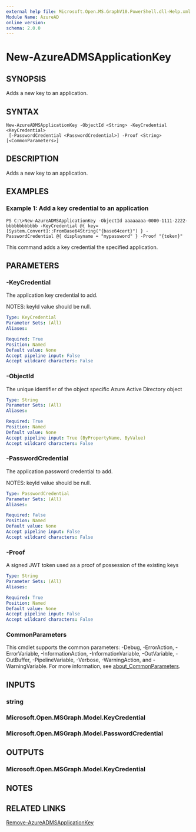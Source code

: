 ```yaml
---
external help file: Microsoft.Open.MS.GraphV10.PowerShell.dll-Help.xml
Module Name: AzureAD
online version:
schema: 2.0.0
---
```


# New-AzureADMSApplicationKey

## SYNOPSIS
Adds a new key to an application.

## SYNTAX

```
New-AzureADMSApplicationKey -ObjectId <String> -KeyCredential <KeyCredential>
 [-PasswordCredential <PasswordCredential>] -Proof <String> [<CommonParameters>]
```

## DESCRIPTION
Adds a new key to an application.

## EXAMPLES

### Example 1: Add a key credential to an application
```
PS C:\>New-AzureADMSApplicationKey -ObjectId aaaaaaaa-0000-1111-2222-bbbbbbbbbbbb -KeyCredential @{ key=[System.Convert]::FromBase64String("{base64cert}") } -PasswordCredential @{ displayname = "mypassword" } -Proof "{token}"
```

This command adds a key credential the specified application.

## PARAMETERS

### -KeyCredential
The application key credential to add.

NOTES: keyId value should be null.

```yaml
Type: KeyCredential
Parameter Sets: (All)
Aliases:

Required: True
Position: Named
Default value: None
Accept pipeline input: False
Accept wildcard characters: False
```

### -ObjectId
The unique identifier of the object specific Azure Active Directory object

```yaml
Type: String
Parameter Sets: (All)
Aliases:

Required: True
Position: Named
Default value: None
Accept pipeline input: True (ByPropertyName, ByValue)
Accept wildcard characters: False
```

### -PasswordCredential
The application password credential to add.

NOTES: keyId value should be null.

```yaml
Type: PasswordCredential
Parameter Sets: (All)
Aliases:

Required: False
Position: Named
Default value: None
Accept pipeline input: False
Accept wildcard characters: False
```

### -Proof
A signed JWT token used as a proof of possession of the existing keys

```yaml
Type: String
Parameter Sets: (All)
Aliases:

Required: True
Position: Named
Default value: None
Accept pipeline input: False
Accept wildcard characters: False
```

### CommonParameters
This cmdlet supports the common parameters: -Debug, -ErrorAction, -ErrorVariable, -InformationAction, -InformationVariable, -OutVariable, -OutBuffer, -PipelineVariable, -Verbose, -WarningAction, and -WarningVariable. For more information, see [about_CommonParameters](http://go.microsoft.com/fwlink/?LinkID=113216).

## INPUTS

### string
### Microsoft.Open.MSGraph.Model.KeyCredential
### Microsoft.Open.MSGraph.Model.PasswordCredential
## OUTPUTS

### Microsoft.Open.MSGraph.Model.KeyCredential
## NOTES

## RELATED LINKS

[Remove-AzureADMSApplicationKey]()
